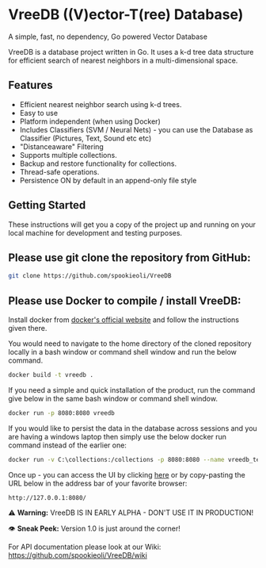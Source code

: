 # VreeDB ((V)ector-T(ree) Database)
A simple, fast, no dependency, Go powered Vector Database

VreeDB is a database project written in Go. It uses a k-d tree data structure for efficient search of nearest neighbors in a multi-dimensional space.

## Features

- Efficient nearest neighbor search using k-d trees.
- Easy to use
- Platform independent (when using Docker)
- Includes Classifiers (SVM / Neural Nets) - you can use the Database as Classifier (Pictures, Text, Sound etc etc)
- "Distanceaware" Filtering
- Supports multiple collections.
- Backup and restore functionality for collections.
- Thread-safe operations.
- Persistence ON by default in an append-only file style

## Getting Started

These instructions will get you a copy of the project up and running on your local machine for development and testing purposes.

## Please use git clone the repository from GitHub:

```bash
git clone https://github.com/spookieoli/VreeDB
```

## Please use Docker to compile / install VreeDB:

Install docker from [docker's official website](https://docs.docker.com/engine/install/) and follow the instructions given there.

You would need to navigate to the home directory of the cloned repository locally in a bash window or command shell window and run the below command.

```bash
docker build -t vreedb .
```

If you need a simple and quick installation of the product, run the command give below in the same bash window or command shell window.

```bash
docker run -p 8080:8080 vreedb
```

If you would like to persist the data in the database across sessions and you are having a windows laptop then simply use the below docker run command instead of the earlier one:

```bash
docker run -v C:\collections:/collections -p 8080:8080 --name vreedb_test vreedb
```

Once up - you can access the UI by clicking [here](http://127.0.0.1:8080/) or by copy-pasting the URL below in the address bar of your favorite browser:

```
http://127.0.0.1:8080/
```


⚠️ **Warning:** VreeDB IS IN EARLY ALPHA - DON'T USE IT IN PRODUCTION!

👁️ **Sneak Peek:** Version 1.0 is just around the corner!

For API documentation please look at our Wiki: https://github.com/spookieoli/VreeDB/wiki
